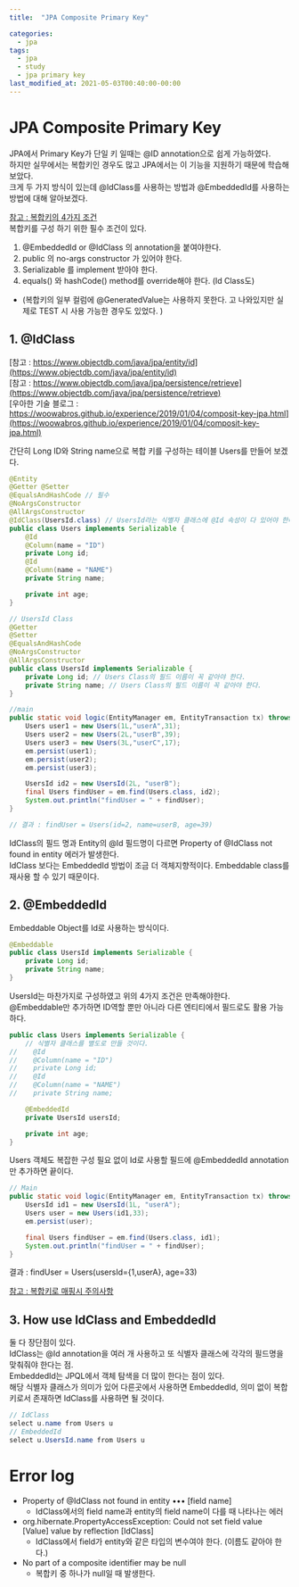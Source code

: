 ```yaml
---
title:  "JPA Composite Primary Key"

categories:
  - jpa
tags:
  - jpa
  - study
  - jpa primary key
last_modified_at: 2021-05-03T00:40:00-00:00
---
```


# JPA Composite Primary Key
JPA에서 Primary Key가 단일 키 일때는 @ID annotation으로 쉽게 가능하였다.   
하지만 실무에서는 복합키인 경우도 많고 JPA에서는 이 기능을 지원하기 때문에 학습해 보았다.   
크게 두 가지 방식이 있는데 @IdClass를 사용하는 방법과 @EmbeddedId를 사용하는 방법에 대해 알아보겠다.   

[참고 : 복합키의 4가지 조건 ](https://www.programmergirl.com/jpa-hibernate-identifiers/)   
복합키를 구성 하기 위한 필수 조건이 있다.   
1. @EmbeddedId or @IdClass 의 annotation을 붙여야한다.
2. public 의 no-args constructor 가 있어야 한다.
3. Serializable 를 implement 받아야 한다.
4. equals() 와 hashCode() method를 override해야 한다. (Id Class도)   
* (복합키의 일부 컬럼에 @GeneratedValue는 사용하지 못한다. 고 나와있지만 실제로 TEST 시 사용 가능한 경우도 있었다. )

## 1. @IdClass 
[참고 : https://www.objectdb.com/java/jpa/entity/id](https://www.objectdb.com/java/jpa/entity/id)   
[참고 : https://www.objectdb.com/java/jpa/persistence/retrieve](https://www.objectdb.com/java/jpa/persistence/retrieve)    
[우아한 기술 블로그 : https://woowabros.github.io/experience/2019/01/04/composit-key-jpa.html](https://woowabros.github.io/experience/2019/01/04/composit-key-jpa.html)    

간단히 Long ID와 String name으로 복합 키를 구성하는 테이블 Users를 만들어 보겠다.    
```java
@Entity
@Getter @Setter
@EqualsAndHashCode // 필수
@NoArgsConstructor
@AllArgsConstructor
@IdClass(UsersId.class) // UsersId라는 식별자 클래스에 @Id 속성이 다 있어야 한다.
public class Users implements Serializable {
    @Id
    @Column(name = "ID")
    private Long id;
    @Id
    @Column(name = "NAME")
    private String name;

    private int age;
}

// UsersId Class
@Getter
@Setter
@EqualsAndHashCode
@NoArgsConstructor
@AllArgsConstructor
public class UsersId implements Serializable {
    private Long id; // Users Class의 필드 이름이 꼭 같아야 한다.
    private String name; // Users Class의 필드 이름이 꼭 같아야 한다.
}

//main
public static void logic(EntityManager em, EntityTransaction tx) throws Exception {
    Users user1 = new Users(1L,"userA",31);
    Users user2 = new Users(2L,"userB",39);
    Users user3 = new Users(3L,"userC",17);
    em.persist(user1);
    em.persist(user2);
    em.persist(user3);

    UsersId id2 = new UsersId(2L, "userB");
    final Users findUser = em.find(Users.class, id2);
    System.out.println("findUser = " + findUser);
}

// 결과 : findUser = Users(id=2, name=userB, age=39)
```

IdClass의 필드 명과 Entity의 @Id 필드명이 다르면 Property of @IdClass not found in entity 에러가 발생한다.   
IdClass 보다는 EmbeddedId 방법이 조금 더 객체지향적이다. Embeddable class를 재사용 할 수 있기 때문이다.   

## 2. @EmbeddedId
Embeddable Object를 Id로 사용하는 방식이다.    
```java
@Embeddable
public class UsersId implements Serializable {
    private Long id;
    private String name;
}
```
UsersId는 마찬가지로 구성하였고 위의 4가지 조건은 만족해야한다.    
@Embeddable만 추가하면 ID역할 뿐만 아니라 다른 엔티티에서 필드로도 활용 가능하다.   
```java
public class Users implements Serializable {
    // 식별자 클래스를 별도로 만들 것이다.
//    @Id
//    @Column(name = "ID")
//    private Long id;
//    @Id
//    @Column(name = "NAME")
//    private String name;

    @EmbeddedId
    private UsersId usersId;

    private int age;
}
```
Users 객체도 복잡한 구성 필요 없이 Id로 사용할 필드에 @EmbeddedId annotation만 추가하면 끝이다.   

```java
// Main
public static void logic(EntityManager em, EntityTransaction tx) throws Exception {
    UsersId id1 = new UsersId(1L, "userA");
    Users user = new Users(id1,33);
    em.persist(user);

    final Users findUser = em.find(Users.class, id1);
    System.out.println("findUser = " + findUser);
}
```
결과 : findUser = Users(usersId={1,userA}, age=33)   

[참고 : 복합키로 매핑시 주의사항](https://medium.com/@SlackBeck/jpa-joincolumns-%EC%82%AC%EC%9A%A9%EC%8B%9C-%EC%A3%BC%EC%9D%98-%EC%82%AC%ED%95%AD-7bc22b98ed9b)   

## 3. How use IdClass and EmbeddedId
둘 다 장단점이 있다.   
IdClass는 @Id annotation을 여러 개 사용하고 또 식별자 클래스에 각각의 필드명을 맞춰줘야 한다는 점.   
EmbeddedId는 JPQL에서 객체 탐색을 더 많이 한다는 점이 있다.   
해당 식별자 클래스가 의미가 있어 다른곳에서 사용하면 EmbeddedId, 의미 없이 복합키로서 존재하면 IdClass를 사용하면 될 것이다.   
```java
// IdClass
select u.name from Users u
// EmbeddedId
select u.UsersId.name from Users u
```

# Error log
* Property of @IdClass not found in entity ••• [field name] 
  - IdClass에서의 field name과 entity의 field name이 다를 때 나타나는 에러
* org.hibernate.PropertyAccessException: Could not set field value [Value] value by reflection [IdClass]
  - IdClass에서 field가 entity와 같은 타입의 변수여야 한다. (이름도 같아야 한다.)
* No part of a composite identifier may be null   
  - 복합키 중 하나가 null일 때 발생한다.